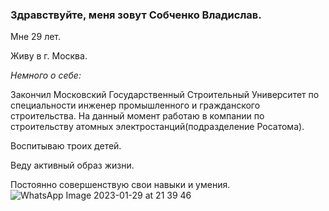 ### Здравствуйте, меня зовут Собченко Владислав.
Мне 29 лет. 

Живу в г. Москва.

_Немного о себе:_

Закончил Московский Государственный Строительный Университет по специальности инженер промышленного и гражданского строительства. На данный момент работаю в компании по строительству атомных электростанций(подразделение Росатома).

Воспитываю троих детей.

Веду активный образ жизни.

Постоянно совершенствую свои навыки и умения.
![WhatsApp Image 2023-01-29 at 21 39 46](https://user-images.githubusercontent.com/53979824/215348930-88e232b2-00a3-4aa2-90c5-99c69f000381.jpeg)
